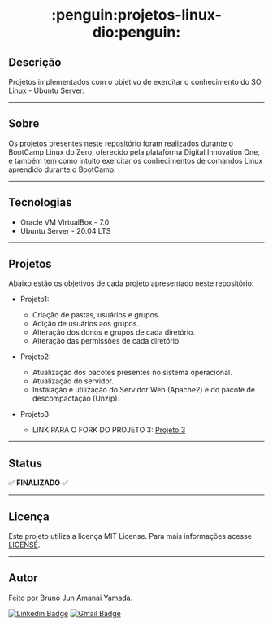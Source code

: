 <h1 align="center">:penguin:projetos-linux-dio:penguin:</h1> 

## Descrição

Projetos implementados com o objetivo de exercitar o conhecimento do SO Linux - Ubuntu Server.

***

## Sobre 

Os projetos presentes neste repositório foram realizados durante o BootCamp Linux do Zero, oferecido pela plataforma Digital Innovation One, e também tem como intuito exercitar os conhecimentos de comandos Linux aprendido durante o BootCamp.

***

## Tecnologias

* Oracle VM VirtualBox - 7.0
* Ubuntu Server - 20.04 LTS

***

## Projetos

Abaixo estão os objetivos de cada projeto apresentado neste repositório:

* Projeto1:
	* Criação de pastas, usuários e grupos.
	* Adição de usuários aos grupos.
	* Alteração dos donos e grupos de cada diretório.
	* Alteração das permissões de cada diretório.

* Projeto2:
	* Atualização dos pacotes presentes no sistema operacional.
	* Atualização do servidor.
	* Instalação e utilização do Servidor Web (Apache2) e do pacote de descompactação (Unzip).

* Projeto3:
	* LINK PARA O FORK DO PROJETO 3: <a href="https://github.com/BrunoJun/linux-docker-dio">Projeto 3</a>

***

## Status

:white_check_mark: **FINALIZADO** :white_check_mark:

***

## Licença

Este projeto utiliza a licença MIT License. Para mais informações acesse <a href="https://github.com/BrunoJun/projetos-linux-dio/blob/main/LICENSE">LICENSE</a>.

***

## Autor

Feito por Bruno Jun Amanai Yamada.

[![Linkedin Badge](https://img.shields.io/badge/-BrunoJun-blue?style=flat-square&logo=Linkedin&logoColor=white&link=https://www.linkedin.com/in/brunojun//)](https://www.linkedin.com/in/brunojun/) [![Gmail Badge](https://img.shields.io/badge/-brunojun7@gmail.com-c14438?style=flat-square&logo=Gmail&logoColor=white&link=mailto:brunojun7@gmail.com)](mailto:brunojun7@gmail.com)

